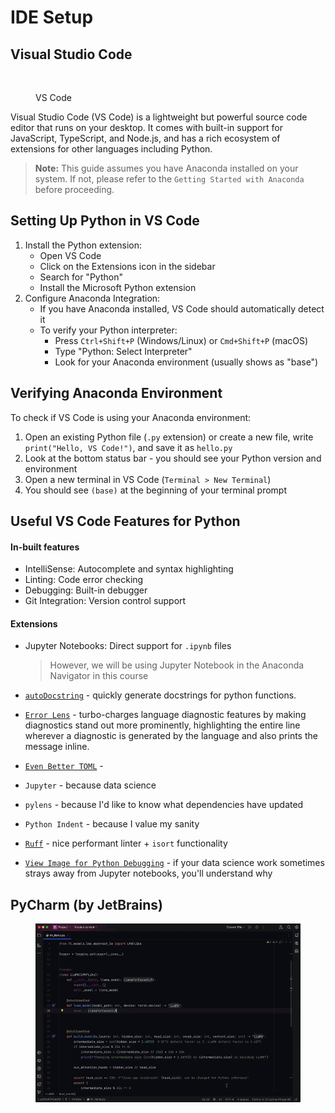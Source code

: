 # IDE Setup

## Visual Studio Code

<figure><img src="../.gitbook/assets/Hero Light Large (1).gif" alt=""><figcaption><p>VS Code</p></figcaption></figure>

Visual Studio Code (VS Code) is a lightweight but powerful source code editor that runs on your desktop. It comes with built-in support for JavaScript, TypeScript, and Node.js, and has a rich ecosystem of extensions for other languages including Python.

> **Note:** This guide assumes you have Anaconda installed on your system. If not, please refer to the `Getting Started with Anaconda` before proceeding.

## Setting Up Python in VS Code

1. Install the Python extension:
   * Open VS Code
   * Click on the Extensions icon in the sidebar
   * Search for "Python"
   * Install the Microsoft Python extension
2. Configure Anaconda Integration:
   * If you have Anaconda installed, VS Code should automatically detect it
   * To verify your Python interpreter:
     * Press `Ctrl+Shift+P` (Windows/Linux) or `Cmd+Shift+P` (macOS)
     * Type "Python: Select Interpreter"
     * Look for your Anaconda environment (usually shows as "base")

## Verifying Anaconda Environment

To check if VS Code is using your Anaconda environment:

1. Open an existing Python file (`.py` extension) or create a new file, write `print("Hello, VS Code!")`, and save it as `hello.py`
2. Look at the bottom status bar - you should see your Python version and environment
3. Open a new terminal in VS Code (`Terminal > New Terminal`)
4. You should see `(base)` at the beginning of your terminal prompt

## Useful VS Code Features for Python

#### In-built features

* IntelliSense: Autocomplete and syntax highlighting
* Linting: Code error checking
* Debugging: Built-in debugger
* Git Integration: Version control support

#### Extensions

*   Jupyter Notebooks: Direct support for `.ipynb` files

    > However, we will be using Jupyter Notebook in the Anaconda Navigator in this course
* [`autoDocstring`](https://marketplace.visualstudio.com/items?itemName=njpwerner.autodocstring) - quickly generate docstrings for python functions.
* [`Error Lens`](https://marketplace.visualstudio.com/items?itemName=usernamehw.errorlens) - turbo-charges language diagnostic features by making diagnostics stand out more prominently, highlighting the entire line wherever a diagnostic is generated by the language and also prints the message inline.
* [`Even Better TOML`](https://open-vsx.org/extension/tamasfe/even-better-toml) -&#x20;
* `Jupyter` - because data science
* `pylens` - because I'd like to know what dependencies have updated
* `Python Indent` - because I value my sanity
* [`Ruff`](https://github.com/astral-sh/ruff) - nice performant linter + `isort` functionality
* [`View Image for Python Debugging`](https://marketplace.visualstudio.com/items?itemName=elazarcoh.simply-view-image-for-python-debugging) - if your data science work sometimes strays away from Jupyter notebooks, you'll understand why

## PyCharm (by JetBrains)

<figure><img src="../.gitbook/assets/PyCharm ML Completion.gif" alt=""><figcaption></figcaption></figure>
